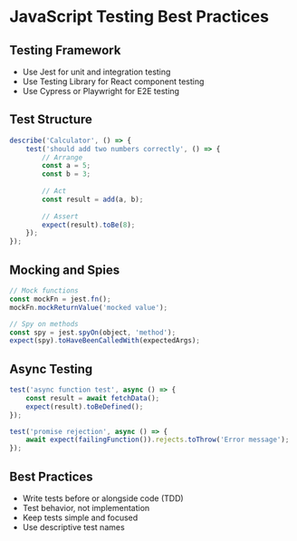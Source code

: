 # JavaScript Testing Best Practices

## Testing Framework
- Use Jest for unit and integration testing
- Use Testing Library for React component testing
- Use Cypress or Playwright for E2E testing

## Test Structure
```javascript
describe('Calculator', () => {
    test('should add two numbers correctly', () => {
        // Arrange
        const a = 5;
        const b = 3;
        
        // Act
        const result = add(a, b);
        
        // Assert
        expect(result).toBe(8);
    });
});
```

## Mocking and Spies
```javascript
// Mock functions
const mockFn = jest.fn();
mockFn.mockReturnValue('mocked value');

// Spy on methods
const spy = jest.spyOn(object, 'method');
expect(spy).toHaveBeenCalledWith(expectedArgs);
```

## Async Testing
```javascript
test('async function test', async () => {
    const result = await fetchData();
    expect(result).toBeDefined();
});

test('promise rejection', async () => {
    await expect(failingFunction()).rejects.toThrow('Error message');
});
```

## Best Practices
- Write tests before or alongside code (TDD)
- Test behavior, not implementation
- Keep tests simple and focused
- Use descriptive test names
